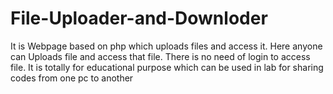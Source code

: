 # File-Uploader-and-Downloder
It is Webpage based on php which uploads files and access it.
Here anyone can Uploads file and access that file. 
There is no need of login to access file.
It is totally for educational purpose which can be used in lab for sharing codes from one pc to another

